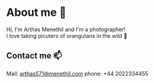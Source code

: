 # About me :wave:
Hi, I'm Arthas Menethil and I'm a photographer!\
I love taking picuters of orangutans in the wild :monkey:
## Contact me 📫
Mail: arthas571@menethil.com
phone: +44 2022334455
